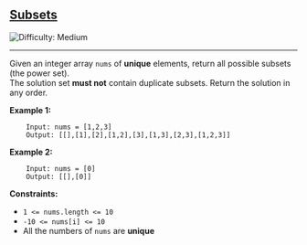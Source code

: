 <h2><a href="https://leetcode.com/problems/subsets">Subsets</a></h2>


<img src='https://img.shields.io/badge/Difficulty-Medium-orange' alt='Difficulty: Medium' />
<hr>
<p>
Given an integer array <code>nums</code> of <strong>unique</strong> elements, return all possible subsets (the power set).
<br>
The solution set <strong>must not</strong> contain duplicate subsets. Return the solution in </strong>any order</strong>.
</p>

<p><strong>Example 1:</strong></p>

        Input: nums = [1,2,3]
        Output: [[],[1],[2],[1,2],[3],[1,3],[2,3],[1,2,3]]

<p><strong>Example 2:</strong></p>

        Input: nums = [0]
        Output: [[],[0]]

<p><strong>Constraints:</strong></p>

<ul>
<li><code>1 &lt;= nums.length &lt;= 10</code></li>
<li><code>-10 &lt;= nums[i] &lt;= 10</code></li>
<li>All the numbers of <code>nums</code> are <strong>unique</strong></li>
</ul>
